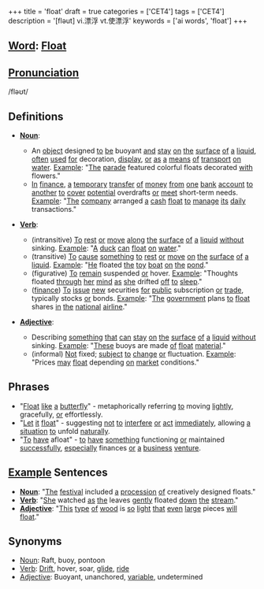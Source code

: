 +++
title = 'float'
draft = true
categories = ['CET4']
tags = ['CET4']
description = '[fləut] vi.漂浮 vt.使漂浮'
keywords = ['ai words', 'float']
+++

## [Word](/post/word/): [Float](/post/float/)

## [Pronunciation](/post/pronunciation/)
/fləʊt/

## Definitions
- **[Noun](/post/noun/)**: 
  - An [object](/post/object/) designed [to](/post/to/) [be](/post/be/) buoyant [and](/post/and/) [stay](/post/stay/) [on](/post/on/) [the](/post/the/) [surface](/post/surface/) [of](/post/of/) [a](/post/a/) [liquid](/post/liquid/), [often](/post/often/) [used](/post/used/) [for](/post/for/) decoration, [display](/post/display/), [or](/post/or/) [as](/post/as/) [a](/post/a/) [means](/post/means/) [of](/post/of/) [transport](/post/transport/) [on](/post/on/) [water](/post/water/). [Example](/post/example/): "[The](/post/the/) [parade](/post/parade/) featured colorful floats decorated [with](/post/with/) flowers."
  - [In](/post/in/) [finance](/post/finance/), [a](/post/a/) [temporary](/post/temporary/) [transfer](/post/transfer/) [of](/post/of/) [money](/post/money/) [from](/post/from/) [one](/post/one/) [bank](/post/bank/) [account](/post/account/) [to](/post/to/) [another](/post/another/) [to](/post/to/) [cover](/post/cover/) [potential](/post/potential/) overdrafts [or](/post/or/) [meet](/post/meet/) short-term needs. [Example](/post/example/): "[The](/post/the/) [company](/post/company/) arranged [a](/post/a/) [cash](/post/cash/) [float](/post/float/) [to](/post/to/) [manage](/post/manage/) [its](/post/its/) [daily](/post/daily/) transactions."

- **[Verb](/post/verb/)**:
  - (intransitive) [To](/post/to/) [rest](/post/rest/) [or](/post/or/) [move](/post/move/) [along](/post/along/) [the](/post/the/) [surface](/post/surface/) [of](/post/of/) [a](/post/a/) [liquid](/post/liquid/) [without](/post/without/) sinking. [Example](/post/example/): "[A](/post/a/) [duck](/post/duck/) [can](/post/can/) [float](/post/float/) [on](/post/on/) [water](/post/water/)."
  - (transitive) [To](/post/to/) [cause](/post/cause/) [something](/post/something/) [to](/post/to/) [rest](/post/rest/) [or](/post/or/) [move](/post/move/) [on](/post/on/) [the](/post/the/) [surface](/post/surface/) [of](/post/of/) [a](/post/a/) [liquid](/post/liquid/). [Example](/post/example/): "[He](/post/he/) floated [the](/post/the/) [toy](/post/toy/) [boat](/post/boat/) [on](/post/on/) [the](/post/the/) [pond](/post/pond/)."
  - (figurative) [To](/post/to/) [remain](/post/remain/) suspended [or](/post/or/) hover. [Example](/post/example/): "Thoughts floated [through](/post/through/) [her](/post/her/) [mind](/post/mind/) [as](/post/as/) [she](/post/she/) drifted [off](/post/off/) [to](/post/to/) [sleep](/post/sleep/)."
  - ([finance](/post/finance/)) [To](/post/to/) [issue](/post/issue/) [new](/post/new/) securities [for](/post/for/) [public](/post/public/) subscription [or](/post/or/) [trade](/post/trade/), typically stocks [or](/post/or/) bonds. [Example](/post/example/): "[The](/post/the/) [government](/post/government/) plans [to](/post/to/) [float](/post/float/) shares [in](/post/in/) [the](/post/the/) [national](/post/national/) [airline](/post/airline/)."

- **[Adjective](/post/adjective/)**: 
  - Describing [something](/post/something/) [that](/post/that/) [can](/post/can/) [stay](/post/stay/) [on](/post/on/) [the](/post/the/) [surface](/post/surface/) [of](/post/of/) [a](/post/a/) [liquid](/post/liquid/) [without](/post/without/) sinking. [Example](/post/example/): "[These](/post/these/) buoys are made [of](/post/of/) [float](/post/float/) [material](/post/material/)."
  - (informal) [Not](/post/not/) fixed; [subject](/post/subject/) [to](/post/to/) [change](/post/change/) [or](/post/or/) fluctuation. [Example](/post/example/): "Prices [may](/post/may/) [float](/post/float/) depending [on](/post/on/) [market](/post/market/) conditions."

## Phrases
- "[Float](/post/float/) [like](/post/like/) [a](/post/a/) [butterfly](/post/butterfly/)" - metaphorically referring [to](/post/to/) moving [lightly](/post/lightly/), gracefully, [or](/post/or/) effortlessly.
- "[Let](/post/let/) [it](/post/it/) [float](/post/float/)" - suggesting [not](/post/not/) [to](/post/to/) [interfere](/post/interfere/) [or](/post/or/) [act](/post/act/) [immediately](/post/immediately/), allowing [a](/post/a/) [situation](/post/situation/) [to](/post/to/) unfold [naturally](/post/naturally/).
- "[To](/post/to/) [have](/post/have/) afloat" - [to](/post/to/) [have](/post/have/) [something](/post/something/) functioning [or](/post/or/) maintained [successfully](/post/successfully/), [especially](/post/especially/) finances [or](/post/or/) [a](/post/a/) [business](/post/business/) [venture](/post/venture/).

## [Example](/post/example/) Sentences
- **[Noun](/post/noun/)**: "[The](/post/the/) [festival](/post/festival/) included [a](/post/a/) [procession](/post/procession/) [of](/post/of/) creatively designed floats."
- **[Verb](/post/verb/)**: "[She](/post/she/) watched [as](/post/as/) [the](/post/the/) leaves [gently](/post/gently/) floated [down](/post/down/) [the](/post/the/) [stream](/post/stream/)."
- **[Adjective](/post/adjective/)**: "[This](/post/this/) [type](/post/type/) [of](/post/of/) [wood](/post/wood/) is [so](/post/so/) [light](/post/light/) [that](/post/that/) [even](/post/even/) [large](/post/large/) pieces [will](/post/will/) [float](/post/float/)."

## Synonyms
- [Noun](/post/noun/): Raft, buoy, pontoon
- [Verb](/post/verb/): [Drift](/post/drift/), hover, soar, [glide](/post/glide/), [ride](/post/ride/)
- [Adjective](/post/adjective/): Buoyant, unanchored, [variable](/post/variable/), undetermined

